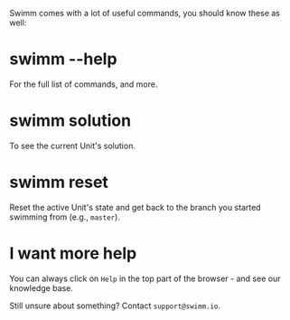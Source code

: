 Swimm comes with a lot of useful commands, you should know these as well:

# swimm --help
For the full list of commands, and more.

# swimm solution
To see the current Unit's solution.

# swimm reset
Reset the active Unit's state and get back to the branch you started swimming from (e.g., `master`).

# I want more help
You can always click on `Help` in the top part of the browser - and see our knowledge base.

Still unsure about something? Contact `support@swimm.io`.
